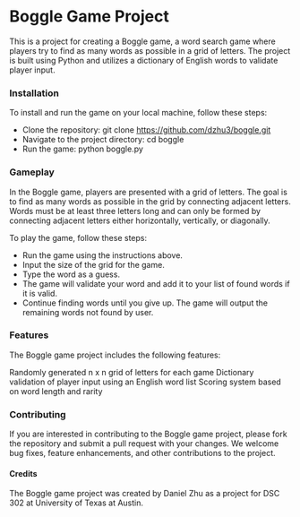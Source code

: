 # Boggle Game Project
This is a project for creating a Boggle game, a word search game where players try to find as many words as possible in a grid of letters. The project is built using Python and utilizes a dictionary of English words to validate player input.

### Installation
To install and run the game on your local machine, follow these steps:

* Clone the repository: git clone https://github.com/dzhu3/boggle.git
* Navigate to the project directory: cd boggle
* Run the game: python boggle.py

### Gameplay
In the Boggle game, players are presented with a grid of letters. The goal is to find as many words as possible in the grid by connecting adjacent letters. Words must be at least three letters long and can only be formed by connecting adjacent letters either horizontally, vertically, or diagonally.

To play the game, follow these steps:

* Run the game using the instructions above.
* Input the size of the grid for the game.
* Type the word as a guess.
* The game will validate your word and add it to your list of found words if it is valid.
* Continue finding words until you give up. The game will output the remaining words not found by user.

### Features
The Boggle game project includes the following features:

Randomly generated n x n grid of letters for each game
Dictionary validation of player input using an English word list
Scoring system based on word length and rarity

### Contributing
If you are interested in contributing to the Boggle game project, please fork the repository and submit a pull request with your changes. We welcome bug fixes, feature enhancements, and other contributions to the project.

#### Credits
The Boggle game project was created by Daniel Zhu as a project for DSC 302 at University of Texas at Austin.
